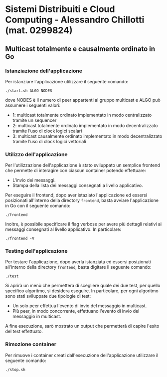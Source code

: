 # Sistemi Distribuiti e Cloud Computing - Alessandro Chillotti (mat. 0299824)
## Multicast totalmente e causalmente ordinato in Go
### Istanziazione dell'applicazione
Per istanziare l'applicazione utilizzare il seguente comando:
```[bash]
./start.sh ALGO NODES
```
dove NODES è il numero di peer appartenti al gruppo multicast e ALGO può assumere i seguenti valori:
- 1: multicast totalmente ordinato implementato in modo centralizzato tramite un sequencer
- 2: multicast totalmente ordinato implementato in modo decentralizzato tramite l’uso di clock logici
scalari
- 3: multicast causalmente ordinato implementato in modo decentralizzato tramite l’uso di clock
logici vettoriali
### Utilizzo dell'applicazione
Per l'utilizzazione dell'applicazione è stato sviluppato un semplice frontend che permette di interagire con ciascun container potendo effettuare:
- L'invio dei messaggi.
- Stampa della lista dei messaggi consegnati a livello applicativo.

Per eseguire il frontend, dopo aver istaziato l'applicazione ed essersi posizionati all'interno della directory `frontend`, basta avviare l'applicazione in Go con il seguente comando:
```[bash]
./frontend
```
Inoltre, è possibile specificare il flag verbose per avere più dettagli relativi ai messaggi consegnati al livello applicativo. In particolare:
```[bash]
./frontend -V
```
### Testing dell'applicazione
Per testare l'applicazione, dopo averla istanziata ed essersi posizionati all'interno della directory `frontend`, basta digitare il seguente comando:
```[bash]
./test
```
Si aprirà un menù che permettera di scegliere quale dei due test, per quello specifico algoritmo, si desidera eseguire. In particolare, per ogni algoritmo sono stati sviluppate due tipologie di test:
- Un solo peer effettua l'evento di invio del messaggio in multicast.
- Più peer, in modo concorrente, effettuano l'evento di invio del messaggio in multicast.

A fine esecuzione, sarò mostrato un output che permetterà di capire l'esito del test effettuato.
### Rimozione container
Per rimuove i container creati dall'esecuzione dell'applicazione utilizzare il seguente comando:
```[bash]
./stop.sh 
```
